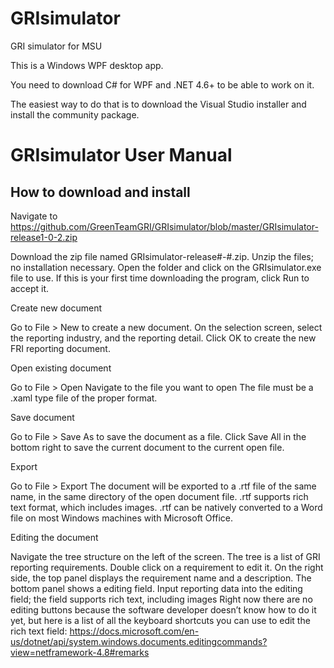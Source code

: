 # GRIsimulator
GRI simulator for MSU

This is a Windows WPF desktop app.

You need to download C# for WPF and .NET 4.6+ to be able to work on it. 

The easiest way to do that is to download the Visual Studio installer and install the community package. 

# GRIsimulator User Manual

## How to download and install

Navigate to https://github.com/GreenTeamGRI/GRIsimulator/blob/master/GRIsimulator-release1-0-2.zip

Download the zip file named GRIsimulator-release#-#.zip.
Unzip the files; no installation necessary. 
Open the folder and click on the GRIsimulator.exe file to use.
If this is your first time downloading the program, click Run to accept it. 

Create new document

Go to File > New to create a new document. 
On the selection screen, select the reporting industry, and the reporting detail.
Click OK to create the new FRI reporting document.

Open existing document

Go to File > Open
Navigate to the file you want to open
The file must be a .xaml type file of the proper format. 

Save document

Go to File > Save As to save the document as a file.
Click Save All in the bottom right to save the current document to the current open file.

Export

Go to File > Export
The document will be exported to a .rtf file of the same name, in the same directory of the open document file. 
.rtf supports rich text format, which includes images.
.rtf can be natively converted to a Word file on most Windows machines with Microsoft Office.

Editing the document

Navigate the tree structure on the left of the screen. The tree is a list of GRI reporting requirements.
Double click on a requirement to edit it.
On the right side, the top panel displays the requirement name and a description.
The bottom panel shows a editing field. 
Input reporting data into the editing field; the field supports rich text, including images
Right now there are no editing buttons because the software developer doesn’t know how to do it yet, but here is a list of all the keyboard shortcuts you can use to edit the rich text field: https://docs.microsoft.com/en-us/dotnet/api/system.windows.documents.editingcommands?view=netframework-4.8#remarks




